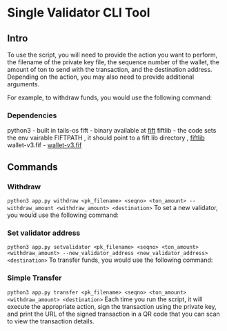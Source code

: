 # Single Validator CLI Tool
## Intro

To use the script, you will need to provide the action you want to perform, the filename of the private key file, the sequence number of the wallet, the amount of ton to send with the transaction, and the destination address. Depending on the action, you may also need to provide additional arguments.

For example, to withdraw funds, you would use the following command:

### Dependencies
python3 - built in tails-os
fift - binary available at [fift](https://github.com/ton-defi-org/ton-binaries/releases/download/debian-10/fift)
fiftlib - the code sets the env vairable FIFTPATH , it should point to a fift lib directory , [fiftlib](https://github.com/ton-blockchain/ton/tree/master/crypto/fift/lib)
wallet-v3.fif - [wallet-v3.fif](https://github.com/ton-blockchain/ton/blob/master/crypto/smartcont/wallet-v3.fif)


## Commands 

### Withdraw 
`python3 app.py withdraw <pk_filename> <seqno> <ton_amount> --withdraw_amount <withdraw_amount> <destination>`
To set a new validator, you would use the following command:

### Set validator address
`python3 app.py setvalidator <pk_filename> <seqno> <ton_amount> <withdraw_amount> --new_validator_address <new_validator_address> <destination>`
To transfer funds, you would use the following command:

### Simple Transfer
`python3 app.py transfer <pk_filename> <seqno> <ton_amount> <withdraw_amount> <destination>`
Each time you run the script, it will execute the appropriate action, sign the transaction using the private key, and print the URL of the signed transaction in a QR code that you can scan to view the transaction details.